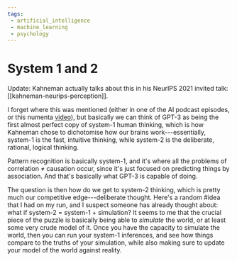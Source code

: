 ```yaml
---
tags:
 - artificial_intelligence
 - machine_learning
 - psychology
---
```


# System 1 and 2

Update: Kahneman actually talks about this in his NeurIPS 2021 invited talk: [[kahneman-neurips-perception]].

I forget where this was mentioned (either in one of the AI podcast episodes, or this numenta [video](https://www.youtube.com/watch?v=0ZVOmBp29E0)), but basically we can think of GPT-3 as being the first almost perfect copy of system-1 human thinking, which is how Kahneman chose to dichotomise how our brains work---essentially, system-1 is the fast, intuitive thinking, while system-2 is the deliberate, rational, logical thinking.

Pattern recognition is basically system-1, and it's where all the problems of correlation ≠ causation occur, since it's just focused on predicting things by association. And that's basically what GPT-3 is capable of doing.

The question is then how do we get to system-2 thinking, which is pretty much our competitive edge---deliberate thought. Here's a random #idea that I had on my run, and I suspect someone has already thought about: what if system-2 = system-1 + simulation? It seems to me that the crucial piece of the puzzle is basically being able to *simulate* the world, or at least some very crude model of it. Once you have the capacity to simulate the world, then you can run your system-1 inferences, and see how things compare to the truths of your simulation, while also making sure to update your model of the world against reality.